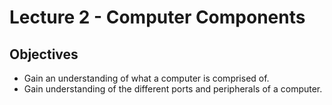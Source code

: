 # Lecture 2 - Computer Components

## Objectives
+ Gain an understanding of what a computer is comprised of.
+ Gain understanding of the different ports and peripherals of a computer.